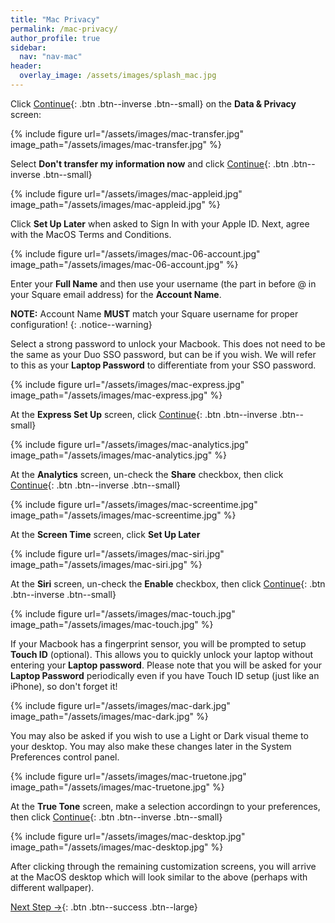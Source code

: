 ```yaml
---
title: "Mac Privacy"
permalink: /mac-privacy/
author_profile: true
sidebar:
  nav: "nav-mac"
header:
  overlay_image: /assets/images/splash_mac.jpg
---
```


Click [Continue](#transfer){: .btn .btn--inverse .btn--small} on the __Data &amp; Privacy__ screen:

<a name="transfer"></a> 
{% include figure url="/assets/images/mac-transfer.jpg" image_path="/assets/images/mac-transfer.jpg"  %}

Select __Don't transfer my information now__ and click [Continue](#appleid){: .btn .btn--inverse .btn--small}

<a name="appleid"></a> 
{% include figure url="/assets/images/mac-appleid.jpg" image_path="/assets/images/mac-appleid.jpg"  %}

Click __Set Up Later__ when asked to Sign In with your Apple ID. Next, agree with the MacOS Terms and Conditions. 

{% include figure url="/assets/images/mac-06-account.jpg" image_path="/assets/images/mac-06-account.jpg"  %}

Enter your __Full Name__ and then use your username (the part in before @ in your Square email address) for the __Account Name__.

__NOTE:__ Account Name __MUST__ match your Square username for proper configuration!
{: .notice--warning}

Select a strong password to unlock your Macbook. This does not need to be the same as your Duo SSO password, but can be if you wish. We will refer to this as your __Laptop Password__ to differentiate from your SSO password.

{% include figure url="/assets/images/mac-express.jpg" image_path="/assets/images/mac-express.jpg" %}

At the __Express Set Up__ screen, click [Continue](#analytics){: .btn .btn--inverse .btn--small}

<a name="analytics"></a> 
{% include figure url="/assets/images/mac-analytics.jpg" image_path="/assets/images/mac-analytics.jpg" %}

At the __Analytics__ screen, un-check the __Share__ checkbox, then click [Continue](#screentime){: .btn .btn--inverse .btn--small}

<a name="screentime"></a> 
{% include figure url="/assets/images/mac-screentime.jpg" image_path="/assets/images/mac-screentime.jpg" %}

At the __Screen Time__ screen, click __Set Up Later__

{% include figure url="/assets/images/mac-siri.jpg" image_path="/assets/images/mac-siri.jpg" %}

At the __Siri__ screen, un-check the __Enable__ checkbox, then click [Continue](#touch){: .btn .btn--inverse .btn--small}

<a name="touch"></a> 
{% include figure url="/assets/images/mac-touch.jpg" image_path="/assets/images/mac-touch.jpg" %}

If your Macbook has a fingerprint sensor, you will be prompted to setup __Touch ID__ (optional). This allows you to quickly unlock your laptop without entering your __Laptop password__. Please note that you will be asked for your __Laptop Password__ periodically even if you have Touch ID setup (just like an iPhone), so don't forget it!

{% include figure url="/assets/images/mac-dark.jpg" image_path="/assets/images/mac-dark.jpg" %}

You may also be asked if you wish to use a Light or Dark visual theme to your desktop. You may also make these changes later in the System Preferences control panel. 

{% include figure url="/assets/images/mac-truetone.jpg" image_path="/assets/images/mac-truetone.jpg" %}

At the __True Tone__ screen, make a selection accordingn to your preferences, then click [Continue](#done){: .btn .btn--inverse .btn--small}

<a name="done"></a> 
{% include figure url="/assets/images/mac-desktop.jpg" image_path="/assets/images/mac-desktop.jpg"  %}

After clicking through the remaining customization screens, you will arrive at the MacOS desktop which will look similar to the above (perhaps with different wallpaper). 

[Next Step &rarr;](/mac-mdm){: .btn .btn--success .btn--large}

